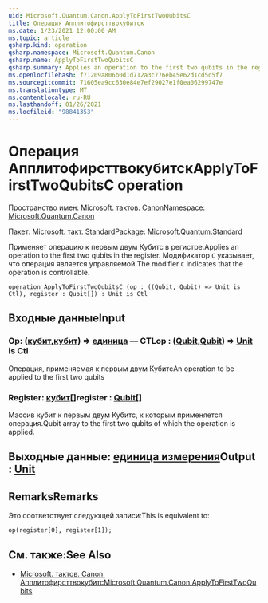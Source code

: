```yaml
---
uid: Microsoft.Quantum.Canon.ApplyToFirstTwoQubitsC
title: Операция Апплитофирсттвокубитск
ms.date: 1/23/2021 12:00:00 AM
ms.topic: article
qsharp.kind: operation
qsharp.namespace: Microsoft.Quantum.Canon
qsharp.name: ApplyToFirstTwoQubitsC
qsharp.summary: Applies an operation to the first two qubits in the register. The modifier `C` indicates that the operation is controllable.
ms.openlocfilehash: f71209a806b0d1d712a3c776eb45e62d1cd5d5f7
ms.sourcegitcommit: 71605ea9cc630e84e7ef29027e1f0ea06299747e
ms.translationtype: MT
ms.contentlocale: ru-RU
ms.lasthandoff: 01/26/2021
ms.locfileid: "98841353"
---
```

# <a name="applytofirsttwoqubitsc-operation"></a><span data-ttu-id="3ba39-102">Операция Апплитофирсттвокубитск</span><span class="sxs-lookup"><span data-stu-id="3ba39-102">ApplyToFirstTwoQubitsC operation</span></span>

<span data-ttu-id="3ba39-103">Пространство имен: [Microsoft. тактов. Canon](xref:Microsoft.Quantum.Canon)</span><span class="sxs-lookup"><span data-stu-id="3ba39-103">Namespace: [Microsoft.Quantum.Canon](xref:Microsoft.Quantum.Canon)</span></span>

<span data-ttu-id="3ba39-104">Пакет: [Microsoft. такт. Standard](https://nuget.org/packages/Microsoft.Quantum.Standard)</span><span class="sxs-lookup"><span data-stu-id="3ba39-104">Package: [Microsoft.Quantum.Standard](https://nuget.org/packages/Microsoft.Quantum.Standard)</span></span>


<span data-ttu-id="3ba39-105">Применяет операцию к первым двум Кубитс в регистре.</span><span class="sxs-lookup"><span data-stu-id="3ba39-105">Applies an operation to the first two qubits in the register.</span></span>
<span data-ttu-id="3ba39-106">Модификатор `C` указывает, что операция является управляемой.</span><span class="sxs-lookup"><span data-stu-id="3ba39-106">The modifier `C` indicates that the operation is controllable.</span></span>

```qsharp
operation ApplyToFirstTwoQubitsC (op : ((Qubit, Qubit) => Unit is Ctl), register : Qubit[]) : Unit is Ctl
```


## <a name="input"></a><span data-ttu-id="3ba39-107">Входные данные</span><span class="sxs-lookup"><span data-stu-id="3ba39-107">Input</span></span>

### <a name="op--qubitqubit--unit--is-ctl"></a><span data-ttu-id="3ba39-108">Op: ([кубит](xref:microsoft.quantum.lang-ref.qubit),[кубит](xref:microsoft.quantum.lang-ref.qubit)) => [единица](xref:microsoft.quantum.lang-ref.unit)  — CTL</span><span class="sxs-lookup"><span data-stu-id="3ba39-108">op : ([Qubit](xref:microsoft.quantum.lang-ref.qubit),[Qubit](xref:microsoft.quantum.lang-ref.qubit)) => [Unit](xref:microsoft.quantum.lang-ref.unit)  is Ctl</span></span>

<span data-ttu-id="3ba39-109">Операция, применяемая к первым двум Кубитс</span><span class="sxs-lookup"><span data-stu-id="3ba39-109">An operation to be applied to the first two qubits</span></span>


### <a name="register--qubit"></a><span data-ttu-id="3ba39-110">Register: [кубит](xref:microsoft.quantum.lang-ref.qubit)[]</span><span class="sxs-lookup"><span data-stu-id="3ba39-110">register : [Qubit](xref:microsoft.quantum.lang-ref.qubit)[]</span></span>

<span data-ttu-id="3ba39-111">Массив кубит к первым двум Кубитс, к которым применяется операция.</span><span class="sxs-lookup"><span data-stu-id="3ba39-111">Qubit array to the first two qubits of which the operation is applied.</span></span>



## <a name="output--unit"></a><span data-ttu-id="3ba39-112">Выходные данные: [единица измерения](xref:microsoft.quantum.lang-ref.unit)</span><span class="sxs-lookup"><span data-stu-id="3ba39-112">Output : [Unit](xref:microsoft.quantum.lang-ref.unit)</span></span>



## <a name="remarks"></a><span data-ttu-id="3ba39-113">Remarks</span><span class="sxs-lookup"><span data-stu-id="3ba39-113">Remarks</span></span>

<span data-ttu-id="3ba39-114">Это соответствует следующей записи:</span><span class="sxs-lookup"><span data-stu-id="3ba39-114">This is equivalent to:</span></span>

```qsharp
op(register[0], register[1]);
```

## <a name="see-also"></a><span data-ttu-id="3ba39-115">См. также:</span><span class="sxs-lookup"><span data-stu-id="3ba39-115">See Also</span></span>

- [<span data-ttu-id="3ba39-116">Microsoft. тактов. Canon. Апплитофирсттвокубитс</span><span class="sxs-lookup"><span data-stu-id="3ba39-116">Microsoft.Quantum.Canon.ApplyToFirstTwoQubits</span></span>](xref:Microsoft.Quantum.Canon.ApplyToFirstTwoQubits)
